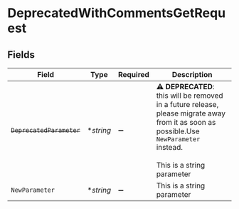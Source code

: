 # DeprecatedWithCommentsGetRequest


## Fields

| Field                                                                                                                                                                       | Type                                                                                                                                                                        | Required                                                                                                                                                                    | Description                                                                                                                                                                 |
| --------------------------------------------------------------------------------------------------------------------------------------------------------------------------- | --------------------------------------------------------------------------------------------------------------------------------------------------------------------------- | --------------------------------------------------------------------------------------------------------------------------------------------------------------------------- | --------------------------------------------------------------------------------------------------------------------------------------------------------------------------- |
| ~~`DeprecatedParameter`~~                                                                                                                                                   | **string*                                                                                                                                                                   | :heavy_minus_sign:                                                                                                                                                          | :warning: **DEPRECATED**: this will be removed in a future release, please migrate away from it as soon as possible.Use `NewParameter` instead.<br/><br/>This is a string parameter |
| `NewParameter`                                                                                                                                                              | **string*                                                                                                                                                                   | :heavy_minus_sign:                                                                                                                                                          | This is a string parameter                                                                                                                                                  |